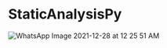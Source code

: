 # StaticAnalysisPy
![WhatsApp Image 2021-12-28 at 12 25 51 AM](https://user-images.githubusercontent.com/71014235/147500243-707ee42a-83eb-4087-8019-9fa499661b87.jpeg)

